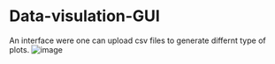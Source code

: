 # Data-visulation-GUI
An interface were one can upload csv files to generate differnt type of plots.
![image](https://user-images.githubusercontent.com/11870995/191511510-dc4297be-95b8-4d16-9ee0-c8cd4ed4fccf.png)
